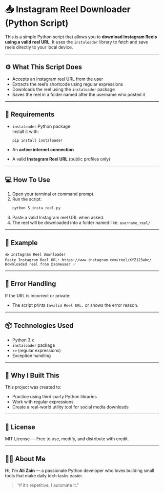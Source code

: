 # 📥 Instagram Reel Downloader (Python Script)

This is a simple Python script that allows you to **download Instagram Reels using a valid reel URL**. It uses the `instaloader` library to fetch and save reels directly to your local device.

---

## ⚙️ What This Script Does

- Accepts an Instagram reel URL from the user
- Extracts the reel’s shortcode using regular expressions
- Downloads the reel using the `instaloader` package
- Saves the reel in a folder named after the username who posted it

---

## 🔐 Requirements

- `instaloader` Python package  
  Install it with:
  ```bash
  pip install instaloader
  ```

- An **active internet connection**
- A valid **Instagram Reel URL** (public profiles only)

---

## 💻 How To Use

1. Open your terminal or command prompt.
2. Run the script:
   ```bash
   python 5_insta_reel.py
   ```
3. Paste a valid Instagram reel URL when asked.
4. The reel will be downloaded into a folder named like: `username_reel/`

---

## 🧪 Example

```text
📥 Instagram Reel Downloader
Paste Instagram Reel URL: https://www.instagram.com/reel/XYZ123abc/
Downloaded reel from @someuser ✅
```

---

## 🚫 Error Handling

If the URL is incorrect or private:
- The script prints `Invalid Reel URL.` or shows the error reason.

---

## 📦 Technologies Used

- Python 3.x
- `instaloader` package
- `re` (regular expressions)
- Exception handling

---

## 📌 Why I Built This

This project was created to:
- Practice using third-party Python libraries
- Work with regular expressions
- Create a real-world utility tool for social media downloads

---

## 📄 License

MIT License — Free to use, modify, and distribute with credit.

---

## 🙋‍♂️ About Me

Hi, I'm **Ali Zain** — a passionate Python developer who loves building small tools that make daily tech tasks easier.

> “If it’s repetitive, I automate it.”
